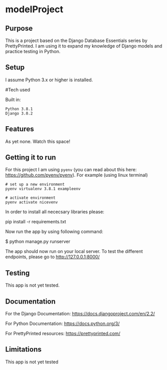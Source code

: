 # modelProject

## Purpose
This is a project based on the Django Database Essentials series by PrettyPrinted. I am using it to expand my knowledge of Django models and practice testing in Python.

## Setup

I assume Python 3.x or higher is installed.

#Tech used

Built in:
```
Python 3.8.1
Django 3.0.2
```

## Features

As yet none. Watch this space!

## Getting it to run

For this project I am using `pyenv` (you can read about this here: https://github.com/pyenv/pyenv). For example (using linux terminal)

```
# set up a new environment
pyenv virtualenv 3.8.1 exampleenv 

# activate environment
pyenv activate nicevenv

```

In order to install all nececsary libraries please:

pip install -r requirements.txt  

Now run the app by using following command:

$ python manage.py runserver

The app should now run on your local server. To test the different endpoints, please go to http://127.0.0.1:8000/

## Testing

This app is not yet tested.

## Documentation

For the Django Documentation: https://docs.djangoproject.com/en/2.2/ 

For Python Documentation: https://docs.python.org/3/

For PrettyPrinted resources: https://prettyprinted.com/ 

## Limitations

This app is not yet tested